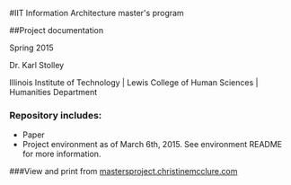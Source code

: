 #IIT Information Architecture master's program

##Project documentation

Spring 2015

Dr. Karl Stolley

Illinois Institute of Technology | Lewis College of Human Sciences | Humanities Department

### Repository includes:
* Paper
* Project environment as of March 6th, 2015. See environment README for more information.


###View and print from [mastersproject.christinemcclure.com](http://mastersproject.christinemcclure.com)




